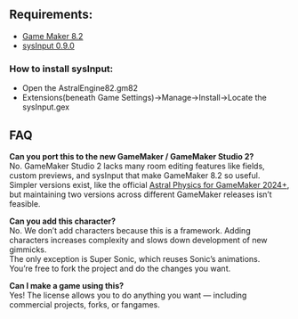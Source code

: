 ## Requirements:
* [Game Maker 8.2](https://gm82.cherry-treehouse.com/#Downloads)
* [sysInput 0.9.0](https://gitlab.com/-/project/61833387/uploads/80abcd5d94e9f6335c52c3cf8eb1a127/sysInput.gex)

### How to install sysInput:
* Open the AstralEngine82.gm82
* Extensions(beneath Game Settings)->Manage->Install->Locate the sysInput.gex

## FAQ

**Can you port this to the new GameMaker / GameMaker Studio 2?**  
No. GameMaker Studio 2 lacks many room editing features like fields, custom previews, and sysInput that make GameMaker 8.2 so useful.  
Simpler versions exist, like the official [Astral Physics for GameMaker 2024+](https://gitlab.com/astralengine/astralphysics), but maintaining two versions across different GameMaker releases isn’t feasible.  

**Can you add this character?**  
No. We don’t add characters because this is a framework. Adding characters increases complexity and slows down development of new gimmicks.  
The only exception is Super Sonic, which reuses Sonic’s animations.  
You’re free to fork the project and do the changes you want.

**Can I make a game using this?**  
Yes! The license allows you to do anything you want — including commercial projects, forks, or fangames.